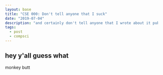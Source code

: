 ```yaml
---
layout: base
title: "CSE 000: Don't tell anyone that I suck"
date: "2019-07-04"
description: "and certainly don't tell anyone that I wrote about it publicly."
tags:
  - post
  - compsci
---
```

## hey y'all guess what

monkey butt
